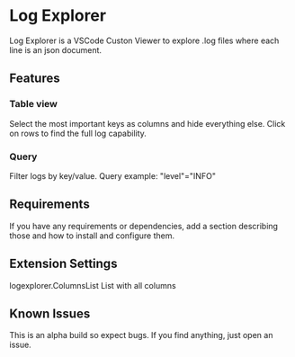 # Log Explorer

Log Explorer is a VSCode Custon Viewer to explore .log files where each line is an json document. 

## Features

### Table view
Select the most important keys as columns and hide everything else. Click on rows to find the full log capability. 

### Query
Filter logs by key/value. 
Query example: "level"="INFO"

## Requirements

If you have any requirements or dependencies, add a section describing those and how to install and configure them.

## Extension Settings

logexplorer.ColumnsList
List with all columns

## Known Issues

This is an alpha build so expect bugs. If you find anything, just open an issue. 
